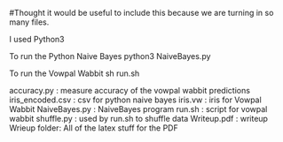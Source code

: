 #Thought it would be useful to include this because we are turning in so many files.

I used Python3

To run the Python Naive Bayes
python3 NaiveBayes.py

To run the Vowpal Wabbit
sh run.sh

accuracy.py : measure accuracy of the vowpal wabbit predictions
iris_encoded.csv : csv for python naive bayes
iris.vw : iris for Vowpal Wabbit
NaiveBayes.py : NaiveBayes program
run.sh : script for vowpal wabbit
shuffle.py : used by run.sh to shuffle data
Writeup.pdf : writeup
Wrieup folder: All of the latex stuff for the PDF
